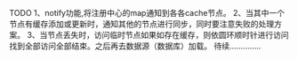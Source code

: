TODO 
1、notify功能,将注册中心的map通知到各各cache节点。
2、当其中一个节点有缓存添加或更新时，通知其他的节点进行同步，同时要注意失败的处理方案。
3、当节点丢失时，访问临时节点如果如存在缓存，则依圆环顺时针进行访问找到全部访问全部结束。之后再去数据源（数据库）加载。
待续..............